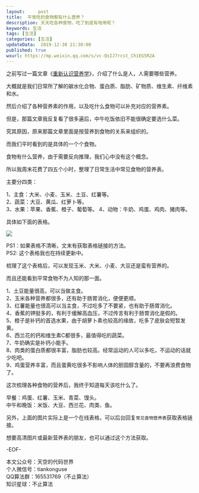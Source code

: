 ```yaml
---   
layout:     post  
title:  平常吃的食物都有什么营养？  
description: 天天吃各种食物，吃了到底有啥用呢？    
keywords: 生活  
tags: [生活]    
categories: [生活]  
updateData:  2019-12-30 21:30:00  
published: true  
wxurl: https://mp.weixin.qq.com/s/vc-QsIJ7rcst_Ch1EG5R2A  
---  
```



之前写过一篇文章《[重新认识营养学](https://mp.weixin.qq.com/s/e9A5ykpTXJQX-n6kvHB1Kg)》，介绍了什么是人，人需要哪些营养。  


大概就是我们日常所了解的碳水化合物、蛋白质、脂肪、矿物质、维生素、纤维素和水。  


然后介绍了各种营养素的作用，以及吃什么食物可以补充对应的营养素。  



但是，那篇文章我反复看了很多遍后，中午吃饭依旧不能很确定要选什么菜。  


究其原因，原来那篇文章里面是按营养到食物的关系来组织的。  


而我们平时看到的是具体的一个个食物。  


食物有什么营养，由于需要反向推理，我们心中没有这个概念。  


所以我周末花费了四五个小时，整理了日常生活中常见食物的营养表。  


主要分四类：  


1、主食：大米、小麦、玉米、土豆、红薯等。    
2、蔬菜：大豆、黄瓜、红萝卜等。  
3、水果：苹果、香蕉、橙子、葡萄等。
4、动物：牛奶、鸡蛋、鸡肉、猪肉等。  


具体如下面的表格。  


![](http://res2019.tiankonguse.com/images/2019/12/30/001.png)  


PS1：如果表格不清晰，文末有获取表格链接的方法。  
PS2: 这个表格我也在持续更新中。  


梳理了这个表格后，可以发现玉米、大米、小麦、大豆还是蛮有营养的。  


而且还能看到平常食物不为人知的那一面。  


1、土豆能量很高，可以当做主食。  
2、玉米各种营养都很多，还有助于肠胃消化，便便更顺。  
3、红薯能量也很高可以当主食，不过吃多了不要紧，也有助于肠胃消化。  
4、香蕉的钾挺多的，有利于缓解高血压，不过传言有利于肠胃消化是假的。  
5、橙子是补钙的首选水果，由于胡萝卜素也较高的缘故，吃多了皮肤会短暂发黄。  
6、西兰花的钙和维生素C都很多，最值得吃的蔬菜。  
7、牛奶确实是补钙小能手。  
8、肉类的蛋白质都很丰富，脂肪也较高。经常运动的人可以多吃，不运动的话就少吃吧。  
9、鸡蛋营养丰富，而且蛋黄吃很多不影响人体的胆固醇含量的，不要再浪费食物了。  


这次梳理各种食物的营养后，我终于知道每天该吃什么了。  


早餐：鸡蛋、红薯、玉米、青菜、馒头。  
中午和晚饭：米饭、大豆、西兰花、肉类、鱼。  


另外，上面的图片实际上是一个在线表格，可以后台回复`常见食物营养表`获取表格链接。  


想要高清图片或最新营养表的朋友，也可以通过这个方法获取。  



-EOF-  


本文公众号：天空的代码世界  
个人微信号：tiankonguse  
QQ算法群：165531769（不止算法）  
知识星球：不止算法  

